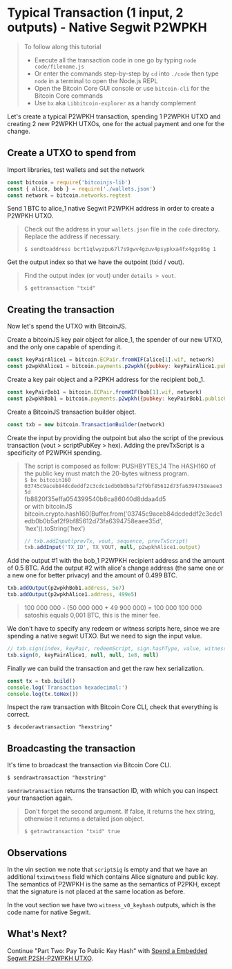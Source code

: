 # Typical Transaction \(1 input, 2 outputs\) - Native Segwit P2WPKH

> To follow along this tutorial
>
> * Execute all the transaction code in one go by typing `node code/filename.js`   
> * Or enter the commands step-by-step by `cd` into `./code` then type `node` in a terminal to open the Node.js REPL   
> * Open the Bitcoin Core GUI console or use `bitcoin-cli` for the Bitcoin Core commands
> * Use `bx` aka `Libbitcoin-explorer` as a handy complement

Let's create a typical P2WPKH transaction, spending 1 P2WPKH UTXO and creating 2 new P2WPKH UTXOs, one for the actual payment and one for the change.

## Create a UTXO to spend from

Import libraries, test wallets and set the network

```javascript
const bitcoin = require('bitcoinjs-lib')
const { alice, bob } = require('./wallets.json')
const network = bitcoin.networks.regtest
```

Send 1 BTC to alice\_1 native Segwit P2WPKH address in order to create a P2WPKH UTXO.

> Check out the address in your `wallets.json` file in the `code` directory. Replace the address if necessary.
>
> ```shell
> $ sendtoaddress bcrt1qlwyzpu67l7s9gwv4gzuv4psypkxa4fx4ggs05g 1
> ```

Get the output index so that we have the outpoint \(txid / vout\).

> Find the output index \(or vout\) under `details > vout`.
>
> ```shell
> $ gettransaction "txid"
> ```

## Creating the transaction

Now let's spend the UTXO with BitcoinJS.

Create a bitcoinJS key pair object for alice\_1, the spender of our new UTXO, and the only one capable of spending it.

```javascript
const keyPairAlice1 = bitcoin.ECPair.fromWIF(alice[1].wif, network)
const p2wpkhAlice1 = bitcoin.payments.p2wpkh({pubkey: keyPairAlice1.publicKey, network})
```

Create a key pair object and a P2PKH address for the recipient bob\_1.

```javascript
const keyPairBob1 = bitcoin.ECPair.fromWIF(bob[1].wif, network)
const p2wpkhBob1 = bitcoin.payments.p2wpkh({pubkey: keyPairBob1.publicKey, network})
```

Create a BitcoinJS transaction builder object.

```javascript
const txb = new bitcoin.TransactionBuilder(network)
```

Create the input by providing the outpoint but also the script of the previous transaction \(vout &gt; scriptPubKey &gt; hex\). Adding the prevTxScript is a specificity of P2WPKH spending.

> The script is composed as follow:  PUSHBYTES\_14  The HASH160 of the public key must match the 20-bytes witness program.   
>  `$ bx bitcoin160 03745c9aceb84dcdeddf2c3cdc1edb0b0b5af2f9bf85612d73fa6394758eaee35d`   
>  fb8820f35effa054399540b8ca86040d8ddaa4d5   
>  or with bitcoinJS bitcoin.crypto.hash160\(Buffer.from\('03745c9aceb84dcdeddf2c3cdc1edb0b0b5af2f9bf85612d73fa6394758eaee35d', 'hex'\)\).toString\('hex'\)
>
> ```javascript
> // txb.addInput(prevTx, vout, sequence, prevTxScript)
> txb.addInput('TX_ID', TX_VOUT, null, p2wpkhAlice1.output)
> ```

Add the output \#1 with the bob\_1 P2WPKH recipient address and the amount of 0.5 BTC. Add the output \#2 with alice's change address \(the same one or a new one for better privacy\) and the amount of 0.499 BTC.

```javascript
txb.addOutput(p2wpkhBob1.address, 5e7)
txb.addOutput(p2wpkhAlice1.address, 499e5)
```

> 100 000 000 - \(50 000 000 + 49 900 000\) = 100 000 100 000 satoshis equals 0,001 BTC, this is the miner fee.

We don't have to specify any redeem or witness scripts here, since we are spending a native segwit UTXO. But we need to sign the input value.

```javascript
// txb.sign(index, keyPair, redeemScript, sign.hashType, value, witnessScript)
txb.sign(0, keyPairAlice1, null, null, 1e8, null)
```

Finally we can build the transaction and get the raw hex serialization.

```javascript
const tx = txb.build()
console.log('Transaction hexadecimal:')
console.log(tx.toHex())
```

Inspect the raw transaction with Bitcoin Core CLI, check that everything is correct.

```shell
$ decoderawtransaction "hexstring"
```

## Broadcasting the transaction

It's time to broadcast the transaction via Bitcoin Core CLI.

```shell
$ sendrawtransaction "hexstring"
```

`sendrawtransaction` returns the transaction ID, with which you can inspect your transaction again.

> Don't forget the second argument. If false, it returns the hex string, otherwise it returns a detailed json object.
>
> ```shell
> $ getrawtransaction "txid" true
> ```

## Observations

In the vin section we note that `scriptSig` is empty and that we have an additional `txinwitness` field which contains Alice signature and public key. The semantics of P2WPKH is the same as the semantics of P2PKH, except that the signature is not placed at the same location as before.

In the vout section we have two `witness_v0_keyhash` outputs, which is the code name for native Segwit.

## What's Next?

Continue "Part Two: Pay To Public Key Hash" with [Spend a Embedded Segwit P2SH-P2WPKH UTXO](../p2sh_p2wpkh/p2sh_p2wpkh_spend_1_1.md).

